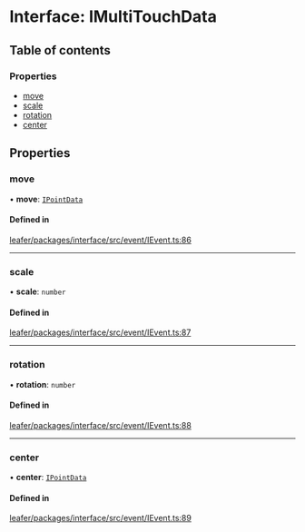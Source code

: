 # Interface: IMultiTouchData

## Table of contents

### Properties

- [move](IMultiTouchData.md#move)
- [scale](IMultiTouchData.md#scale)
- [rotation](IMultiTouchData.md#rotation)
- [center](IMultiTouchData.md#center)

## Properties

### move

• **move**: [`IPointData`](IPointData.md)

#### Defined in

[leafer/packages/interface/src/event/IEvent.ts:86](https://github.com/leaferjs/leafer/blob/985f85e/packages/interface/src/event/IEvent.ts#L86)

___

### scale

• **scale**: `number`

#### Defined in

[leafer/packages/interface/src/event/IEvent.ts:87](https://github.com/leaferjs/leafer/blob/985f85e/packages/interface/src/event/IEvent.ts#L87)

___

### rotation

• **rotation**: `number`

#### Defined in

[leafer/packages/interface/src/event/IEvent.ts:88](https://github.com/leaferjs/leafer/blob/985f85e/packages/interface/src/event/IEvent.ts#L88)

___

### center

• **center**: [`IPointData`](IPointData.md)

#### Defined in

[leafer/packages/interface/src/event/IEvent.ts:89](https://github.com/leaferjs/leafer/blob/985f85e/packages/interface/src/event/IEvent.ts#L89)
